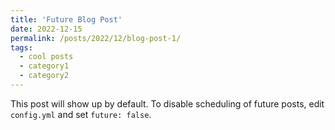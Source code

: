 ```yaml
---
title: 'Future Blog Post'
date: 2022-12-15
permalink: /posts/2022/12/blog-post-1/
tags:
  - cool posts
  - category1
  - category2
---
```


This post will show up by default. To disable scheduling of future posts, edit `config.yml` and set `future: false`. 
